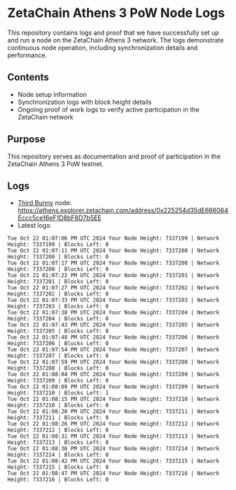 # ZetaChain Athens 3 PoW Node Logs
This repository contains logs and proof that we have successfully set up and run a node on the ZetaChain Athens 3 network. The logs demonstrate continuous node operation, including synchronization details and performance.

## Contents
- Node setup information
- Synchronization logs with block height details
- Ongoing proof of work logs to verify active participation in the ZetaChain network

## Purpose
This repository serves as documentation and proof of participation in the ZetaChain Athens 3 PoW testnet.

## Logs

- [Third Bunny](https://thirdbunny.xyz/) node: https://athens.explorer.zetachain.com/address/0x225254d35dE666064Eccc5ce16eF1D8bF8D7b5EE
- Latest logs:
```
Tue Oct 22 01:07:06 PM UTC 2024 Your Node Height: 7337199 | Network Height: 7337199 | Blocks Left: 0
Tue Oct 22 01:07:11 PM UTC 2024 Your Node Height: 7337200 | Network Height: 7337200 | Blocks Left: 0
Tue Oct 22 01:07:17 PM UTC 2024 Your Node Height: 7337200 | Network Height: 7337200 | Blocks Left: 0
Tue Oct 22 01:07:22 PM UTC 2024 Your Node Height: 7337201 | Network Height: 7337201 | Blocks Left: 0
Tue Oct 22 01:07:27 PM UTC 2024 Your Node Height: 7337202 | Network Height: 7337202 | Blocks Left: 0
Tue Oct 22 01:07:33 PM UTC 2024 Your Node Height: 7337203 | Network Height: 7337203 | Blocks Left: 0
Tue Oct 22 01:07:38 PM UTC 2024 Your Node Height: 7337204 | Network Height: 7337204 | Blocks Left: 0
Tue Oct 22 01:07:43 PM UTC 2024 Your Node Height: 7337205 | Network Height: 7337205 | Blocks Left: 0
Tue Oct 22 01:07:48 PM UTC 2024 Your Node Height: 7337206 | Network Height: 7337206 | Blocks Left: 0
Tue Oct 22 01:07:54 PM UTC 2024 Your Node Height: 7337207 | Network Height: 7337207 | Blocks Left: 0
Tue Oct 22 01:07:59 PM UTC 2024 Your Node Height: 7337208 | Network Height: 7337208 | Blocks Left: 0
Tue Oct 22 01:08:04 PM UTC 2024 Your Node Height: 7337209 | Network Height: 7337209 | Blocks Left: 0
Tue Oct 22 01:08:09 PM UTC 2024 Your Node Height: 7337209 | Network Height: 7337210 | Blocks Left: 1
Tue Oct 22 01:08:15 PM UTC 2024 Your Node Height: 7337210 | Network Height: 7337210 | Blocks Left: 0
Tue Oct 22 01:08:20 PM UTC 2024 Your Node Height: 7337211 | Network Height: 7337211 | Blocks Left: 0
Tue Oct 22 01:08:26 PM UTC 2024 Your Node Height: 7337212 | Network Height: 7337212 | Blocks Left: 0
Tue Oct 22 01:08:31 PM UTC 2024 Your Node Height: 7337213 | Network Height: 7337213 | Blocks Left: 0
Tue Oct 22 01:08:36 PM UTC 2024 Your Node Height: 7337214 | Network Height: 7337214 | Blocks Left: 0
Tue Oct 22 01:08:42 PM UTC 2024 Your Node Height: 7337215 | Network Height: 7337215 | Blocks Left: 0
Tue Oct 22 01:08:47 PM UTC 2024 Your Node Height: 7337216 | Network Height: 7337216 | Blocks Left: 0
```
